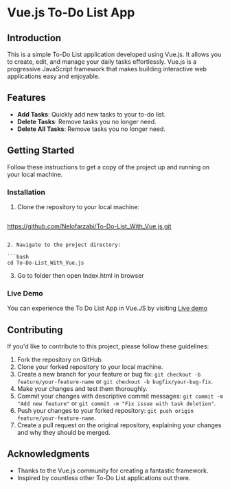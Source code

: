 # Vue.js To-Do List App

## Introduction

This is a simple To-Do List application developed using Vue.js. It allows you to create, edit, and manage your daily tasks effortlessly. Vue.js is a progressive JavaScript framework that makes building interactive web applications easy and enjoyable.


## Features

- **Add Tasks**: Quickly add new tasks to your to-do list.
- **Delete Tasks**: Remove tasks you no longer need.
- **Delete All Tasks**: Remove tasks you no longer need.

## Getting Started

Follow these instructions to get a copy of the project up and running on your local machine.


### Installation

1. Clone the repository to your local machine:

   ```bash
  https://github.com/Nelofarzabi/To-Do-List_With_Vue.js.git
   ```

2. Navigate to the project directory:

   ```bash
   cd To-Do-List_With_Vue.js
   ```

3. Go to folder then open Index.html in browser


### Live Demo
You can experience the To Do List App in Vue.JS by visiting [Live demo ](https://guileless-kelpie-b1437b.netlify.app/) 



## Contributing

If you'd like to contribute to this project, please follow these guidelines:

1. Fork the repository on GitHub.
2. Clone your forked repository to your local machine.
3. Create a new branch for your feature or bug fix: `git checkout -b feature/your-feature-name` or `git checkout -b bugfix/your-bug-fix`.
4. Make your changes and test them thoroughly.
5. Commit your changes with descriptive commit messages: `git commit -m "Add new feature"` or `git commit -m "Fix issue with task deletion"`.
6. Push your changes to your forked repository: `git push origin feature/your-feature-name`.
7. Create a pull request on the original repository, explaining your changes and why they should be merged.


## Acknowledgments

- Thanks to the Vue.js community for creating a fantastic framework.
- Inspired by countless other To-Do List applications out there.

